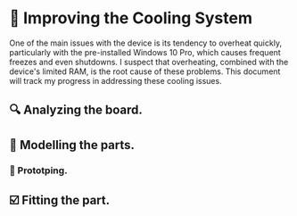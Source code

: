 # 📌 Improving the Cooling System
One of the main issues with the device is its tendency to overheat quickly, particularly with the pre-installed Windows 10 Pro, which causes frequent freezes and even shutdowns. I suspect that overheating, combined with the device's limited RAM, 
is the root cause of these problems. This document will track my progress in addressing these cooling issues.

## 🔍 Analyzing the board.

## 🧊 Modelling the parts.

  ### 🧪 Prototping.

## :ballot_box_with_check: Fitting the part.

